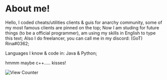 # About me!
Hello, I coded cheats/utilities clients & guis for anarchy community, some of my most famous clients are pinned on the top;
Now I am studing for future things (to be a official programmer), am using my skills in English to type this text;
Also I do freelancer, you can call me in my discord: (GoT) Rina#0362;

Languages I know & code in: Java & Python;

hmmm maybe c++.....
kisses!

<img src="https://komarev.com/ghpvc/?username=SirRina&style=flat-square" alt="View Counter"/>
